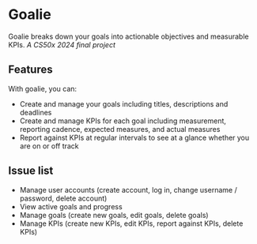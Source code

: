 # Goalie
Goalie breaks down your goals into actionable objectives and measurable KPIs. *A CS50x 2024 final project*

## Features
With goalie, you can:
- Create and manage your goals including titles, descriptions and deadlines
- Create and manage KPIs for each goal including measurement, reporting cadence, expected measures, and actual measures
- Report against KPIs at regular intervals to see at a glance whether you are on or off track


## Issue list
- Manage user accounts (create account, log in, change username / password, delete account)
- View active goals and progress
- Manage goals (create new goals, edit goals, delete goals)
- Manage KPIs (create new KPIs, edit KPIs, report against KPIs, delete KPIs)